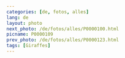 ```yaml
---
categories: [de, fotos, alles]
lang: de
layout: photo
next_photo: /de/fotos/alles/P0000100.html
picname: P0000109
prev_photo: /de/fotos/alles/P0000123.html
tags: [Giraffes]
---
```

